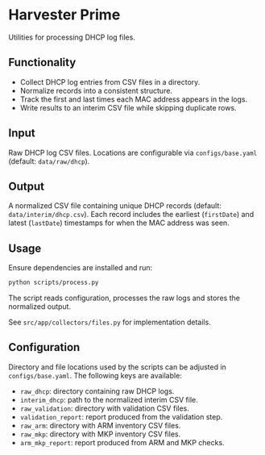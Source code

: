# Harvester Prime

Utilities for processing DHCP log files.

## Functionality

* Collect DHCP log entries from CSV files in a directory.
* Normalize records into a consistent structure.
* Track the first and last times each MAC address appears in the logs.
* Write results to an interim CSV file while skipping duplicate rows.

## Input

Raw DHCP log CSV files. Locations are configurable via `configs/base.yaml` (default: `data/raw/dhcp`).

## Output

A normalized CSV file containing unique DHCP records (default: `data/interim/dhcp.csv`).
Each record includes the earliest (`firstDate`) and latest (`lastDate`) timestamps for
when the MAC address was seen.

## Usage

Ensure dependencies are installed and run:

```bash
python scripts/process.py
```

The script reads configuration, processes the raw logs and stores the normalized output.

See `src/app/collectors/files.py` for implementation details.

## Configuration

Directory and file locations used by the scripts can be adjusted in
`configs/base.yaml`. The following keys are available:

- `raw_dhcp`: directory containing raw DHCP logs.
- `interim_dhcp`: path to the normalized interim CSV file.
- `raw_validation`: directory with validation CSV files.
- `validation_report`: report produced from the validation step.
- `raw_arm`: directory with ARM inventory CSV files.
- `raw_mkp`: directory with MKP inventory CSV files.
- `arm_mkp_report`: report produced from ARM and MKP checks.
